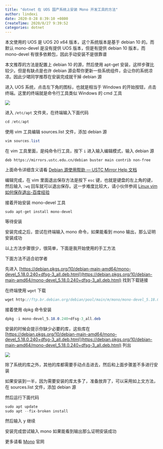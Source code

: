 ```yaml
---
title: "dotnet 在 UOS 国产系统上安装 Mono 开发工具的方法"
author: lindexi
date: 2020-8-28 8:39:10 +0800
CreateTime: 2020/8/27 9:39:52
categories: dotnet
---
```


本文使用的 UOS 是 UOS 20 x64 版本，这个系统版本是基于 debian 10 的。而默认 mono-devel 是没有提供 UOS 版本，但是有提供 debian 10 版本，而 mono-devel 有很多依赖包，因此手动安装不是很靠谱

<!--more-->


<!-- CreateTime:2020/8/27 9:39:52 -->

<!-- 发布 -->

本文推荐的方法是配置上 debian 10 的源，然后使用 apt-get 安装，这样步骤比较少。但是有缺点是也许 debian 源会帮你更新一些系统组件，会让你的系统凉凉。因此少珺同学推荐在安装完成就干掉 debian 源

进入 UOS 系统，点击左下角的图标，也就是相当于 Windows 的开始按钮，点击终端。这里的终端就是命令行工具类似 Windows 的 cmd 工具

<!-- ![](image/dotnet 在 UOS 国产系统上安装 Mono 开发工具的方法/dotnet 在 UOS 国产系统上安装 Mono 开发工具的方法0.png) -->

![](http://image.acmx.xyz/lindexi%2Fdotnet%2520%25E5%259C%25A8%2520UOS%2520%25E5%259B%25BD%25E4%25BA%25A7%25E7%25B3%25BB%25E7%25BB%259F%25E4%25B8%258A%25E5%25AE%2589%25E8%25A3%2585%2520Mono%2520%25E5%25BC%2580%25E5%258F%2591%25E5%25B7%25A5%25E5%2585%25B7%25E7%259A%2584%25E6%2596%25B9%25E6%25B3%25950.png)

进入 `/etc/apt` 文件夹，在终端输入下面代码

```csharp
cd /etc/apt
```

使用 vim 工具编辑 sources.list 文件，添加 debian 源

```csharp
vim sources.list
```

在 vim 工具里面，是纯命令行工具，按下 `i` 进入输入编辑模式，输入 debian 源

```
deb https://mirrors.ustc.edu.cn/debian buster main contrib non-free
```

上面命令详细含义请看 [Debian 源使用帮助 — USTC Mirror Help 文档](https://mirrors.ustc.edu.cn/help/debian.html )

编辑完成，在 vim 里面退出保存方法是按下 `esc` 键，也就是键盘的左上角的键，然后输入 `:wq` 回车就可以退出保存。这一步难度比较大，请小伙伴参阅 [Linux vim如何保存退出-百度经验](https://jingyan.baidu.com/article/148a1921ca21f14d70c3b169.html )

接着开始安装 mono-devel 工具

```
sudo apt-get install mono-devel
```

等待安装

安装完成之后，尝试在终端输入 mono 命令，如果能看到 mono 输出，那么证明安装成功

以上方法步骤很少，很简单，下面是我开始使用的手工方法

下面方法不适合初学者

先进入 [https://debian.pkgs.org/10/debian-main-amd64/mono-devel_5.18.0.240+dfsg-3_all.deb.html](https://debian.pkgs.org/10/debian-main-amd64/mono-devel_5.18.0.240+dfsg-3_all.deb.html) 找到下载链接

在终端使用 `wget` 下载

```csharp
wget http://ftp.br.debian.org/debian/pool/main/m/mono/mono-devel_5.18.0.240+dfsg-3_all.deb
```

接着使用 dpkg 命令安装

```csharp
dpkg -i mono-devel_5.18.0.240+dfsg-3_all.deb
```

安装的时候会提示你缺少必要的库，这些库在 [https://debian.pkgs.org/10/debian-main-amd64/mono-devel_5.18.0.240+dfsg-3_all.deb.html](https://debian.pkgs.org/10/debian-main-amd64/mono-devel_5.18.0.240+dfsg-3_all.deb.html) 列出

<!-- ![](image/dotnet 在 UOS 国产系统上安装 Mono 开发工具的方法/dotnet 在 UOS 国产系统上安装 Mono 开发工具的方法1.png) -->

![](http://image.acmx.xyz/lindexi%2Fdotnet%2520%25E5%259C%25A8%2520UOS%2520%25E5%259B%25BD%25E4%25BA%25A7%25E7%25B3%25BB%25E7%25BB%259F%25E4%25B8%258A%25E5%25AE%2589%25E8%25A3%2585%2520Mono%2520%25E5%25BC%2580%25E5%258F%2591%25E5%25B7%25A5%25E5%2585%25B7%25E7%259A%2584%25E6%2596%25B9%25E6%25B3%25951.png)

除了系统的库之外，其他的库都需要手动点击进去，然后和上面步骤差不多进行安装

如果安装到一半，因为需要安装的库太多了，准备放弃了，可以采用如上文方法，在 sources.list 文件，添加 debian 源

然后运行下面代码

```csharp
sudo apt update
sudo apt --fix-broken install
```

然后输入 y 继续

安装完成尝试输入 mono 如果能看到输出那么证明安装成功

更多请看 [Mono](https://www.mono-project.com/ ) 官网

